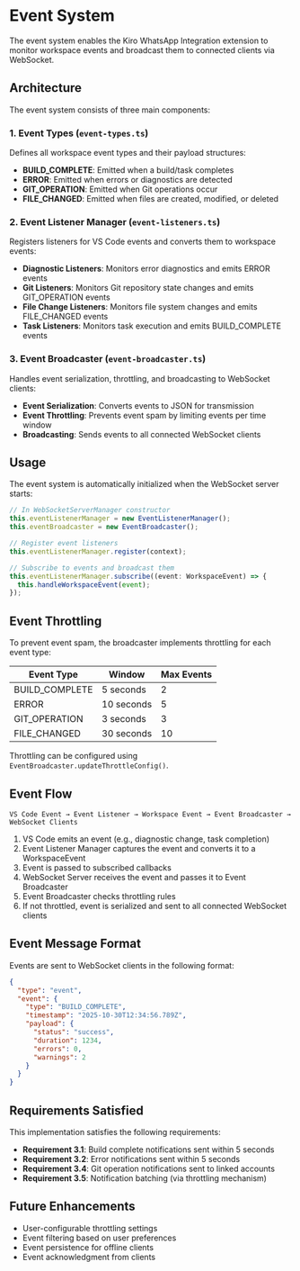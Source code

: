 # Event System

The event system enables the Kiro WhatsApp Integration extension to monitor workspace events and broadcast them to connected clients via WebSocket.

## Architecture

The event system consists of three main components:

### 1. Event Types (`event-types.ts`)

Defines all workspace event types and their payload structures:

- **BUILD_COMPLETE**: Emitted when a build/task completes
- **ERROR**: Emitted when errors or diagnostics are detected
- **GIT_OPERATION**: Emitted when Git operations occur
- **FILE_CHANGED**: Emitted when files are created, modified, or deleted

### 2. Event Listener Manager (`event-listeners.ts`)

Registers listeners for VS Code events and converts them to workspace events:

- **Diagnostic Listeners**: Monitors error diagnostics and emits ERROR events
- **Git Listeners**: Monitors Git repository state changes and emits GIT_OPERATION events
- **File Change Listeners**: Monitors file system changes and emits FILE_CHANGED events
- **Task Listeners**: Monitors task execution and emits BUILD_COMPLETE events

### 3. Event Broadcaster (`event-broadcaster.ts`)

Handles event serialization, throttling, and broadcasting to WebSocket clients:

- **Event Serialization**: Converts events to JSON for transmission
- **Event Throttling**: Prevents event spam by limiting events per time window
- **Broadcasting**: Sends events to all connected WebSocket clients

## Usage

The event system is automatically initialized when the WebSocket server starts:

```typescript
// In WebSocketServerManager constructor
this.eventListenerManager = new EventListenerManager();
this.eventBroadcaster = new EventBroadcaster();

// Register event listeners
this.eventListenerManager.register(context);

// Subscribe to events and broadcast them
this.eventListenerManager.subscribe((event: WorkspaceEvent) => {
  this.handleWorkspaceEvent(event);
});
```

## Event Throttling

To prevent event spam, the broadcaster implements throttling for each event type:

| Event Type | Window | Max Events |
|------------|--------|------------|
| BUILD_COMPLETE | 5 seconds | 2 |
| ERROR | 10 seconds | 5 |
| GIT_OPERATION | 3 seconds | 3 |
| FILE_CHANGED | 30 seconds | 10 |

Throttling can be configured using `EventBroadcaster.updateThrottleConfig()`.

## Event Flow

```
VS Code Event → Event Listener → Workspace Event → Event Broadcaster → WebSocket Clients
```

1. VS Code emits an event (e.g., diagnostic change, task completion)
2. Event Listener Manager captures the event and converts it to a WorkspaceEvent
3. Event is passed to subscribed callbacks
4. WebSocket Server receives the event and passes it to Event Broadcaster
5. Event Broadcaster checks throttling rules
6. If not throttled, event is serialized and sent to all connected WebSocket clients

## Event Message Format

Events are sent to WebSocket clients in the following format:

```json
{
  "type": "event",
  "event": {
    "type": "BUILD_COMPLETE",
    "timestamp": "2025-10-30T12:34:56.789Z",
    "payload": {
      "status": "success",
      "duration": 1234,
      "errors": 0,
      "warnings": 2
    }
  }
}
```

## Requirements Satisfied

This implementation satisfies the following requirements:

- **Requirement 3.1**: Build complete notifications sent within 5 seconds
- **Requirement 3.2**: Error notifications sent within 5 seconds
- **Requirement 3.4**: Git operation notifications sent to linked accounts
- **Requirement 3.5**: Notification batching (via throttling mechanism)

## Future Enhancements

- User-configurable throttling settings
- Event filtering based on user preferences
- Event persistence for offline clients
- Event acknowledgment from clients
